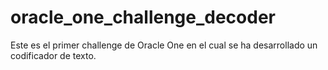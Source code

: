 # oracle_one_challenge_decoder
Este es el primer challenge de Oracle One en el cual se ha desarrollado un codificador de texto. 

